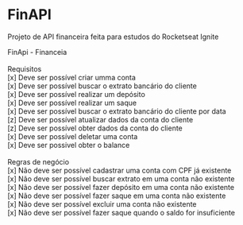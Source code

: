 # FinAPI

Projeto de API financeira feita para estudos do Rocketseat Ignite

FinApi - Financeia <br /> <br />
Requisitos <br />
[x] Deve ser possível criar umma conta <br />
[x] Deve ser possível buscar o extrato bancário do cliente <br />
[x] Deve ser possível realizar um depósito <br />
[x] Deve ser possível realizar um saque <br />
[x] Deve ser possível buscar o extrato bancário do cliente por data <br />
[z] Deve ser possível atualizar dados da conta do cliente <br />
[z] Deve ser possível obter dados da conta do cliente <br />
[x] Deve ser possível deletar uma conta <br />
[x] Deve ser possivel obter o balance <br /> <br />
Regras de negócio <br />
[x] Não deve ser possível cadastrar uma conta com CPF já existente <br />
[x] Não deve ser possível buscar extrato em uma conta não existente <br />
[x] Não deve ser possível fazer depósito em uma conta não existente <br />
[x] Não deve ser possível fazer saque em uma conta não existente <br />
[x] Não deve ser possível excluir uma conta não existente <br />
[x] Não deve ser possível fazer saque quando o saldo for insuficiente <br />
